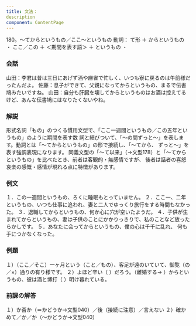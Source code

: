 ```yaml
---
title: 文法：
description
component: ContentPage
---
```



180。～てからというもの／ここ～というもの
動詞： て形 ＋ からというもの ・
ここ／この ＋ ＜期間を表す語＞ ＋ というもの ・
### 会話
山田：李君は昔は三日にあげず酒や麻雀で忙しく、いつも寮に戻るのは午前様だったんだよ。 佐藤：息子ができて、父親になってからというもの、まるで伝書鳩みたいですね。 山田：自分も肝臓を壊してからというものはお酒は控えてるけど、あんな伝書鳩にはなりたくないやね。
### 解説
形式名詞「もの」のつくる慣用文型で、「ここ一週間というもの／この五年というもの」のように期間を表す数 詞と結びついて、「～の間ずっと～」を表します。動詞とは「～てからというもの」の形で接続し、「～てから、 ずっと～」を表す強調表現になります。
同義文型の「～て以来」（→文型178）と「～てからというもの」を比べたとき、前者は客観的・無感情ですが、 後者は話者の喜怒哀楽の感慨・感情が現れる点に特徴があります。
### 例文
１．この一週間というもの、ろくに睡眠もとっていません。
２．ここ一、二年というもの、いつも仕事に追われ、妻と二人でゆっくり旅行をする時間もなかった。
３．退職してからというもの、何か心に穴が空いたようだ。
４．子供が生まれてからというもの、妻は子供のことにかかりっきりで、私のことなど放ったらかしです。
５．あなたに会ってからというもの、僕の心は千千に乱れ、 何も手につかなくなった。
### 例題
１）（ここ／そこ）一ヶ月という（こと／もの）、客足が遠のいていて、御覧（の／×）通りの有り様です。
２）よほど辛い（ ）だろう。（離婚する→ ）からというもの、彼は酒と博打（ ）明け暮れている。
### 前課の解答
１）か否か（＝かどうか→文型040）／後（接続に注意）／言えない
２）確かめて／か／か（～かどうか→文型040）
